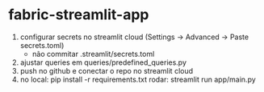 # fabric-streamlit-app

1. configurar secrets no streamlit cloud (Settings -> Advanced -> Paste secrets.toml)
   - não commitar .streamlit/secrets.toml
2. ajustar queries em queries/predefined_queries.py
3. push no github e conectar o repo no streamlit cloud
4. no local: pip install -r requirements.txt
   rodar: streamlit run app/main.py
